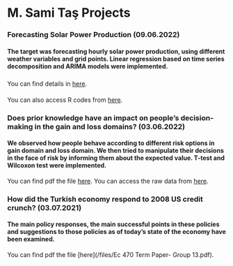 # M. Sami Taş Projects

### **Forecasting Solar Power Production** (09.06.2022)
#### The target was forecasting hourly solar power production, using different weather variables and grid points. Linear regression based on time series decomposition and ARIMA models were implemented. 
#####
You can find details in [here](/files/Forecasting_Solar_Power_Production.html).
####
You can also access R codes from [here](/files/R_codes_for_Forecasting_Solar_Power_Production.R).


### **Does prior knowledge have an impact on people’s decision-making in the gain and loss domains?** (03.06.2022)
#### We observed how people behave according to different risk options in gain domain and loss domain. We then tried to manipulate their decisions in the face of risk by informing them about the expected value. T-test and Wilcoxon test were implemented. 
You can find pdf the file [here](/files/EC438-Group_Experiment.pdf).
You can access the raw data from [here](/files/EC438-Group_Experiment-Raw_Data.xlsx).


### **How did the Turkish economy respond to 2008 US credit crunch?** (03.07.2021)
#### The main policy responses, the main successful points in these policies and suggestions to those policies as of today’s state of the economy have been examined.
You can find pdf the file [here](/files/Ec 470 Term Paper- Group 13.pdf).

